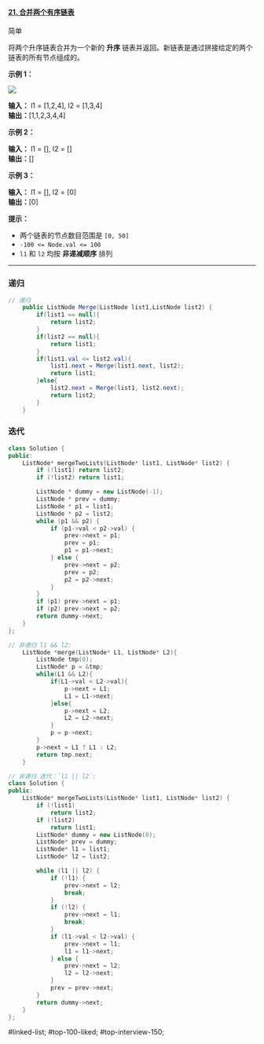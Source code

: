 #### [21. 合并两个有序链表](https://leetcode.cn/problems/merge-two-sorted-lists/)

简单

将两个升序链表合并为一个新的 **升序** 链表并返回。新链表是通过拼接给定的两个链表的所有节点组成的。 

**示例 1：**

![](https://assets.leetcode.com/uploads/2020/10/03/merge_ex1.jpg)

**输入：** l1 = [1,2,4], l2 = [1,3,4]  
**输出：**[1,1,2,3,4,4]

**示例 2：**

**输入：** l1 = [], l2 = []  
**输出：**[]

**示例 3：**

**输入：** l1 = [], l2 = [0]  
**输出：**[0]

**提示：**

-   两个链表的节点数目范围是 `[0, 50]`
-   `-100 <= Node.val <= 100`
-   `l1` 和 `l2` 均按 **非递减顺序** 排列

---- ----
### 递归
```java
// 递归
    public ListNode Merge(ListNode list1,ListNode list2) {
        if(list1 == null){
            return list2;
        }
        if(list2 == null){
            return list1;
        }
        if(list1.val <= list2.val){
            list1.next = Merge(list1.next, list2);
            return list1;
        }else{
            list2.next = Merge(list1, list2.next);
            return list2;
        }       
    }
```

### 迭代
```cpp
class Solution {
public:
    ListNode* mergeTwoLists(ListNode* list1, ListNode* list2) {
        if (!list1) return list2;
        if (!list2) return list1;

        ListNode * dummy = new ListNode(-1);
        ListNode * prev = dummy;
        ListNode * p1 = list1;
        ListNode * p2 = list2;
        while (p1 && p2) {
            if (p1->val < p2->val) {
                prev->next = p1;
                prev = p1;
                p1 = p1->next;
            } else {
                prev->next = p2;
                prev = p2;
                p2 = p2->next;
            }
        }
        if (p1) prev->next = p1;
        if (p2) prev->next = p2;
        return dummy->next;
    }
};
```

```c
// 非递归 l1 && l2:
    ListNode *merge(ListNode* L1, ListNode* L2){
        ListNode tmp(0);
        ListNode* p = &tmp;
        while(L1 && L2){
            if(L1->val < L2->val){
                p->next = L1;
                L1 = L1->next;
            }else{
                p->next = L2;
                L2 = L2->next;
            }
            p = p->next;
        }
        p->next = L1 ? L1 : L2;
        return tmp.next;
    }
```

```cpp
// 非递归 迭代：`l1 || l2`:
class Solution {
public:
    ListNode* mergeTwoLists(ListNode* list1, ListNode* list2) {
        if (!list1)
            return list2;
        if (!list2)
            return list1;
        ListNode* dummy = new ListNode(0);
        ListNode* prev = dummy;
        ListNode* l1 = list1;
        ListNode* l2 = list2;

        while (l1 || l2) {
            if (!l1) {
                prev->next = l2;
                break;
            }
            if (!l2) {
                prev->next = l1;
                break;
            }
            if (l1->val < l2->val) {
                prev->next = l1;
                l1 = l1->next;
            } else {
                prev->next = l2;
                l2 = l2->next;
            }
            prev = prev->next;
        }
        return dummy->next;
    }
};
```
#linked-list; #top-100-liked; #top-interview-150; 
